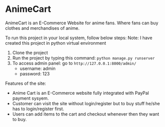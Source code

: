 # AnimeCart
AnimeCart is an E-Commerce Website for anime fans. Where fans can buy clothes and merchandises of anime.

To run this project in your local system, follow below steps: 
Note: I have created this project in python virtual environment

1. Clone the project
2. Run the project by typing this command:
   `python manage.py runserver`
3. To access admin panel:
   go to `http://127.0.0.1:8000/admin/`
   -  username: admin
   - password: 123

Features of the site:
- Anime Cart is an E-Commerce website fully integrated with PayPal payment sysyem.
- Customer can visit the site without login/register but to buy stuff he/she has to login/register first.
- Users can add items to the cart and checkout whenever then they want to buy.
